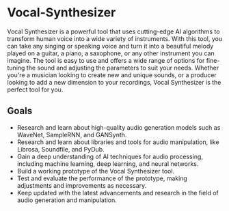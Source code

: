 # Vocal-Synthesizer
Vocal Synthesizer is a powerful tool that uses cutting-edge AI algorithms to transform human voice into a wide variety of instruments. With this tool, you can take any singing or speaking voice and turn it into a beautiful melody played on a guitar, a piano, a saxophone, or any other instrument you can imagine. The tool is easy to use and offers a wide range of options for fine-tuning the sound and adjusting the parameters to suit your needs. Whether you're a musician looking to create new and unique sounds, or a producer looking to add a new dimension to your recordings, Vocal Synthesizer is the perfect tool for you.

## Goals

- Research and learn about high-quality audio generation models such as WaveNet, SampleRNN, and GANSynth.
- Research and learn about libraries and tools for audio manipulation, like Librosa, Soundfile, and PyDub.
- Gain a deep understanding of AI techniques for audio processing, including machine learning, deep learning, and neural networks.
- Build a working prototype of the Vocal Synthesizer tool.
- Test and evaluate the performance of the prototype, making adjustments and improvements as necessary.
- Keep updated with the latest advancements and research in the field of audio generation and manipulation.
